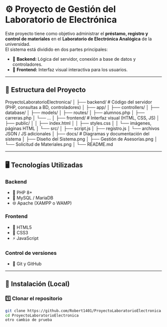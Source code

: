 # ⚙️ Proyecto de Gestión del Laboratorio de Electrónica

Este proyecto tiene como objetivo administrar el **préstamo, registro y control de materiales** en el **Laboratorio de Electrónica Analógica** de la universidad.  
El sistema está dividido en dos partes principales:

- 🧠 **Backend:** Lógica del servidor, conexión a base de datos y controladores.  
- 🎨 **Frontend:** Interfaz visual interactiva para los usuarios.

---

## 🧩 Estructura del Proyecto

ProyectoLaboratorioElectronica/
│
├── backend/ # Código del servidor (PHP, consultas a BD, controladores)
│ ├── app/
│ ├── controllers/
│ ├── database/
│ ├── models/
│ ├── routes/
│ ├── alumnos.php
│ ├── carreras.php
│ └── ...
│
├── frontend/ # Interfaz visual (HTML, CSS, JS)
│ ├── public/
│ │ ├── index.html
│ │ ├── styles.css
│ │ └── imágenes, páginas HTML
│ └── src/
│ ├── script.js
│ ├── registro.js
│ └── archivos JSON / JS adicionales
│
├── docs/ # Diagramas y documentación del sistema
│ ├── Diseño del Sistema.png
│ ├── Gestión de Asesorías.png
│ └── Solicitud de Materiales.png
│
└── README.md

---

## 🖥️ Tecnologías Utilizadas

### **Backend**
- 🐘 PHP 8+
- 💾 MySQL / MariaDB
- 🌐 Apache (XAMPP o WAMP)

### **Frontend**
- 🧱 HTML5  
- 🎨 CSS3  
- ⚡ JavaScript

### **Control de versiones**
- 🔁 Git y GitHub

---

## 🧠 Instalación (Local)

### 1️⃣ Clonar el repositorio

```bash
git clone https://github.com/Robert1401/ProyectoLaboratorioElectronica.git
cd ProyectoLaboratorioElectronica
otro cambio de prueba
